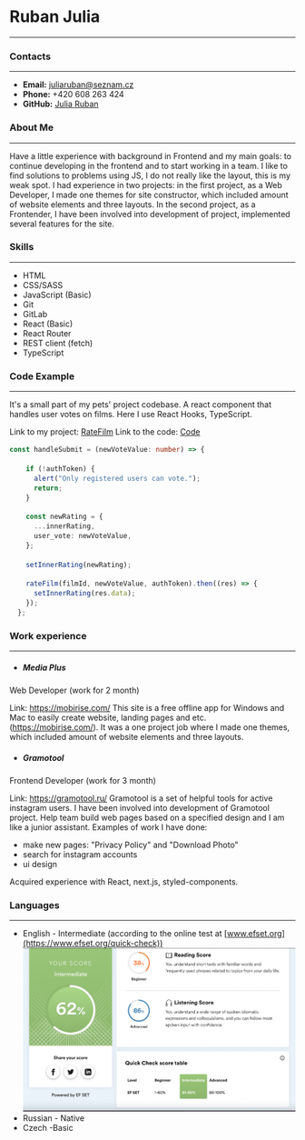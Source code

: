 # Ruban Julia
---

### Contacts
---

* __Email:__ juliaruban@seznam.cz
* __Phone:__ +420 608 263 424
* __GitHub:__ [Julia Ruban](https://github.com/July-1390)

### About Me 
---

 Have a little experience with background in Frontend and my main goals: to continue developing in the frontend and to start working in a team. I like to find solutions to problems using JS, I do not really like the layout, this is my weak spot. 
 I had experience in two projects: in the first project, as a Web Developer, I made one themes for site constructor, which included amount of website elements and three layouts. In the second project, as a Frontender, I have been involved into development of project, implemented several features for the site. 

 ### Skills
---

- HTML
- CSS/SASS
- JavaScript (Basic)
- Git
- GitLab
- React (Basic)
- React Router
- REST client (fetch)
- TypeScript

### Code Example
---

It's a small part of my pets' project codebase. A react component that handles user votes on films.
Here I use React Hooks, TypeScript.

Link to my project: [RateFilm](https://july-1390.github.io/rate-film-app/)
Link to the code: [Code](https://github.com/July-1390/rate-film-app/blob/main/src/components/Votes.tsx)

```typescript
const handleSubmit = (newVoteValue: number) => {

    if (!authToken) {
      alert("Only registered users can vote.");
      return;
    }

    const newRating = {
      ...innerRating,
      user_vote: newVoteValue,
    };

    setInnerRating(newRating);

    rateFilm(filmId, newVoteValue, authToken).then((res) => {
      setInnerRating(res.data);
    });
  };
```

### Work experience
---

- ##### Media Plus 
Web Developer (work for 2 month)

Link: https://mobirise.com/
 This site is a free offline app for Windows and Mac to easily create website, landing pages and etc. (https://mobirise.com/). It was a one project job where I made one themes, which included amount of website elements and three layouts.

 - ##### Gramotool
Frontend Developer (work for 3 month)

Link: https://gramotool.ru/
Gramotool is a set of helpful tools for active instagram users.
I have been involved into development of Gramotool project. Help team build web pages based on a specified design and I am like a junior assistant. Examples of work I have done:

- make new pages: "Privacy Policy" and "Download Photo"
- search for instagram accounts
- ui design

Acquired experience with React, next.js, styled-components.

### Languages
---

- English \- Intermediate (according to the online test at [www.efset.org](https://www.efset.org/quick-check))<br>
![EFset Score](/images/english_level.png)
- Russian \- Native
- Czech \-Basic